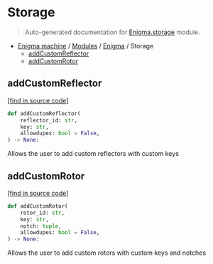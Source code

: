 <!-- @format -->

# Storage

> Auto-generated documentation for [Enigma.storage](blob/master/Enigma/storage.py) module.

-   [Enigma machine](..\README.md#enigma-machine-python) / [Modules](..\MODULES.md#enigma-machine-modules) / [Enigma](index.md#enigma) / Storage
    -   [addCustomReflector](#addcustomreflector)
    -   [addCustomRotor](#addcustomrotor)

## addCustomReflector

[[find in source code]](blob/master/Enigma/storage.py#L62)

```python
def addCustomReflector(
    reflector_id: str,
    key: str,
    allowdupes: bool = False,
) -> None:
```

Allows the user to add custom reflectors with custom keys

## addCustomRotor

[[find in source code]](blob/master/Enigma/storage.py#L30)

```python
def addCustomRotor(
    rotor_id: str,
    key: str,
    notch: tuple,
    allowdupes: bool = False,
) -> None:
```

Allows the user to add custom rotors with custom keys and notches
